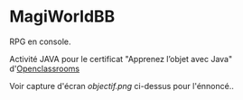 # MagiWorldBB

RPG en console.

Activité JAVA pour le certificat "Apprenez l’objet avec Java" d'[Openclassrooms](https://openclassrooms.com/fr/courses/4989236-apprenez-l-objet-avec-java)


Voir capture d'écran _objectif.png_ ci-dessus pour l'énnoncé..
